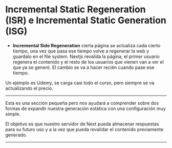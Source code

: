 # Incremental Static Regeneration (ISR) e Incremental Static Generation (ISG)

- **Incremental Side Regeneration** cierta página se actualiza cada cierto tiempo, una vez que pasa ese tiempo volve a regenerar la web y guardalo en el file system. Nextjs revalida la página, el primer usuario regenera el contenido y el resto de los usuarios que vienen van a ver el que ya se generó. El cambio se va a hacer recién cuando pase ese tiempo.

Un ejemplo es Udemy, se carga casi todo el curso, pero siempre se va actualizando el precio.


---

Esta es una sección pequeña pero nos ayudará a comprender sobre dos formas de expandir nuestra generación estática con una configuración muy simple.

El objetivo es que nuestro servidor de Next pueda almacenar respuestas para su futuro uso y a la vez que pueda revalidar el contenido previamente generado.

---
